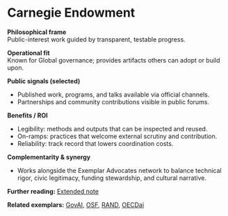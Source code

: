 # Carnegie Endowment

**Philosophical frame**  
Public-interest work guided by transparent, testable progress.

**Operational fit**  
Known for Global governance; provides artifacts others can adopt or build upon.

**Public signals (selected)**  
- Published work, programs, and talks available via official channels.  
- Partnerships and community contributions visible in public forums.

**Benefits / ROI**  
- Legibility: methods and outputs that can be inspected and reused.  
- On-ramps: practices that welcome external scrutiny and contribution.  
- Reliability: track record that lowers coordination costs.

**Complementarity & synergy**  
- Works alongside the Exemplar Advocates network to balance technical rigor, civic legitimacy, funding stewardship, and cultural narrative.

**Further reading:** [Extended note](/funders/extended/CarnegieEndowment.md)


**Related exemplars:** [GovAI](/funders/GovAI.md), [OSF](/funders/OSF.md), [RAND](/funders/RAND.md), [OECDai](/funders/OECDai.md)
